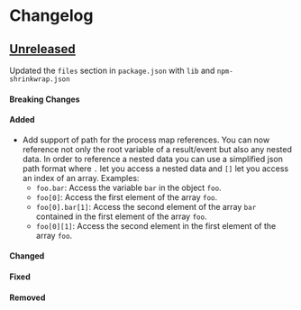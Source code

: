 # Changelog

## [Unreleased](https://github.com/mesg-foundation/js-sdk/releases/tag/vX.X.X)

Updated the `files` section in `package.json` with `lib` and `npm-shrinkwrap.json`

#### Breaking Changes
#### Added

- Add support of path for the process map references. You can now reference not only the root variable of a result/event but also any nested data.
In order to reference a nested data you can use a simplified json path format where `.` let you access a nested data and `[]` let you access an index of an array.
Examples:
  - `foo.bar`: Access the variable `bar` in the object `foo`.
  - `foo[0]`: Access the first element of the array `foo`.
  - `foo[0].bar[1]`: Access the second element of the array `bar` contained in the first element of the array `foo`.
  - `foo[0][1]`: Access the second element in the first element of the array `foo`.

#### Changed
#### Fixed
#### Removed
